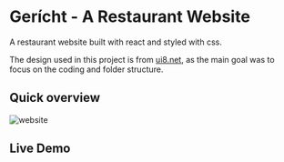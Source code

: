 # Gerícht - A Restaurant Website

A restaurant website built with react and styled with css.

The design used in this project is from [ui8.net](https://ui8.net/iqonicdesign/products/gericht-restaurant-website-ui-in-figma), as the main goal was to focus on the coding and folder structure.

## Quick overview

![website](./src/assets/restaurant-website.gif)

## Live Demo

<!-- [Live url]() -->
